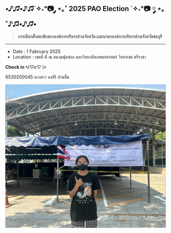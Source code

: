 ## *•♪♫*•♪♫˙✧˖°📷 ༘ ⋆｡˚ **2025 PAO Election** ˙✧˖°📷 ༘ ⋆｡˚♪♫*•♪♫*•
> **การเลือกตั้งสมาชิกสภาองค์การบริหารส่วนจังหวัด และนายกองค์การบริหารส่วนจังหวัดชลบุรี**
---

- Date : 1 Fabruary 2025
- Location : เขตที่ 4 ณ สนามฟุตซอล มหาวิทยาลัยเกษตรศาสตร์ วิทยาเขต ศรีราชา

**Check in** ٩(♡ε♡ )۶

6530200045 นางสาว คงสิริ ปานชื่น

![Image](githubpic/paopic.jpg)
